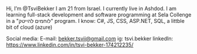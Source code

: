 Hi, I’m @TsviBekker
I am 21 from Israel. I currently live in Ashdod.
I am learning full-stack development and software programming at Sela Collenge in a "לוחמים להייטק" program.
I know: C#, JS, CSS, ASP.NET, SQL, a littble bit of cloud (azure)

Social media:
E-mail: bekker.tsvii@gmail.com
ig: tsvi.bekker
linkedIn: https://www.linkedin.com/in/tsvi-bekker-174212235/
